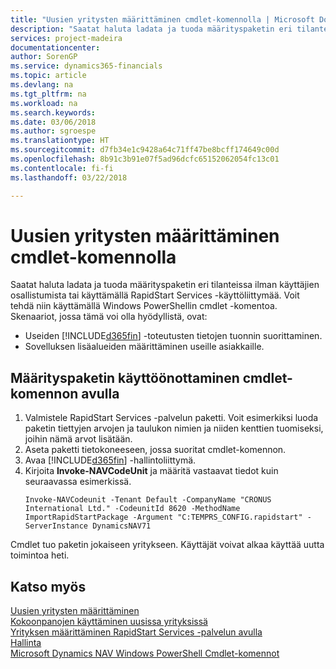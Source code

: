 ```yaml
---
title: "Uusien yritysten määrittäminen cmdlet-komennolla | Microsoft Docs"
description: "Saatat haluta ladata ja tuoda määrityspaketin eri tilanteissa ilman käyttäjien osallistumista tai käyttämällä RapidStart Services -käyttöliittymää. Voit tehdä niin käyttämällä Windows PowerShellin cmdlet -komentoa."
services: project-madeira
documentationcenter: 
author: SorenGP
ms.service: dynamics365-financials
ms.topic: article
ms.devlang: na
ms.tgt_pltfrm: na
ms.workload: na
ms.search.keywords: 
ms.date: 03/06/2018
ms.author: sgroespe
ms.translationtype: HT
ms.sourcegitcommit: d7fb34e1c9428a64c71ff47be8bcff174649c00d
ms.openlocfilehash: 8b91c3b91e07f5ad96dcfc65152062054fc13c01
ms.contentlocale: fi-fi
ms.lasthandoff: 03/22/2018

---
```

# <a name="configure-new-companies-using-a-cmdlet"></a>Uusien yritysten määrittäminen cmdlet-komennolla
Saatat haluta ladata ja tuoda määrityspaketin eri tilanteissa ilman käyttäjien osallistumista tai käyttämällä RapidStart Services -käyttöliittymää. Voit tehdä niin käyttämällä Windows PowerShellin cmdlet -komentoa. Skenaariot, jossa tämä voi olla hyödyllistä, ovat:  

- Useiden [!INCLUDE[d365fin](includes/d365fin_md.md)] -toteutusten tietojen tuonnin suorittaminen.
- Sovelluksen lisäalueiden määrittäminen useille asiakkaille.  

## <a name="to-deploy-a-configuration-package-using-a-cmdlet"></a>Määrityspaketin käyttöönottaminen cmdlet-komennon avulla  

1. Valmistele RapidStart Services -palvelun paketti. Voit esimerkiksi luoda paketin tiettyjen arvojen ja taulukon nimien ja niiden kenttien tuomiseksi, joihin nämä arvot lisätään.  
2. Aseta paketti tietokoneeseen, jossa suoritat cmdlet-komennon.  
3. Avaa [!INCLUDE[d365fin](includes/d365fin_md.md)] -hallintoliittymä.  
4. Kirjoita **Invoke-NAVCodeUnit** ja määritä vastaavat tiedot kuin seuraavassa esimerkissä.  
    ```  
    Invoke-NAVCodeunit -Tenant Default -CompanyName "CRONUS International Ltd." -CodeunitId 8620 -MethodName ImportRapidStartPackage -Argument "C:TEMPRS_CONFIG.rapidstart" -ServerInstance DynamicsNAV71  

    ```
Cmdlet tuo paketin jokaiseen yritykseen. Käyttäjät voivat alkaa käyttää uutta toimintoa heti.  

## <a name="see-also"></a>Katso myös  
[Uusien yritysten määrittäminen](admin-how-to-configure-new-companies.md)  
[Kokoonpanojen käyttäminen uusissa yrityksissä](admin-apply-configuration-to-new-companies.md)  
[Yrityksen määrittäminen RapidStart Services -palvelun avulla](admin-set-up-a-company-with-rapidstart.md)  
[Hallinta](admin-setup-and-administration.md)  
[Microsoft Dynamics NAV Windows PowerShell Cmdlet-komennot](/dynamics-nav/microsoft-dynamics-nav-windows-powershell-cmdlets)

